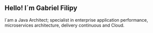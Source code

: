 ## Hello! I´m Gabriel Filipy
I´am a Java Architect; specialist in enterprise application performance, microservices architecture, delivery
continuous and Cloud.
